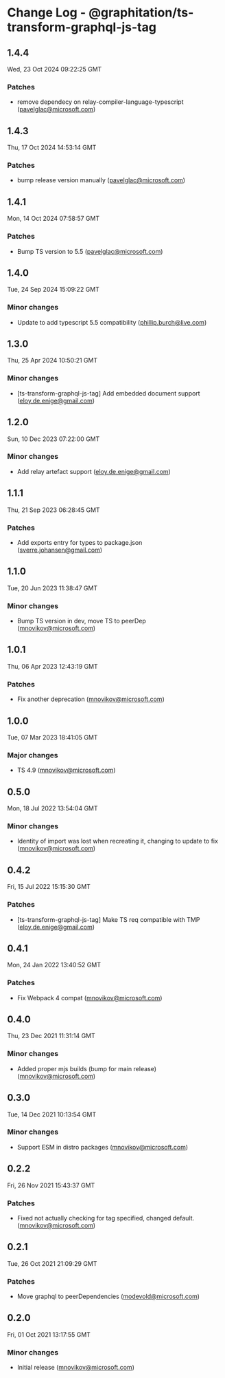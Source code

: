 # Change Log - @graphitation/ts-transform-graphql-js-tag

<!-- This log was last generated on Wed, 23 Oct 2024 09:22:25 GMT and should not be manually modified. -->

<!-- Start content -->

## 1.4.4

Wed, 23 Oct 2024 09:22:25 GMT

### Patches

- remove dependecy on relay-compiler-language-typescript (pavelglac@microsoft.com)

## 1.4.3

Thu, 17 Oct 2024 14:53:14 GMT

### Patches

- bump release version manually (pavelglac@microsoft.com)

## 1.4.1

Mon, 14 Oct 2024 07:58:57 GMT

### Patches

- Bump TS version to 5.5 (pavelglac@microsoft.com)

## 1.4.0

Tue, 24 Sep 2024 15:09:22 GMT

### Minor changes

- Update to add typescript 5.5 compatibility (phillip.burch@live.com)

## 1.3.0

Thu, 25 Apr 2024 10:50:21 GMT

### Minor changes

- [ts-transform-graphql-js-tag] Add embedded document support (eloy.de.enige@gmail.com)

## 1.2.0

Sun, 10 Dec 2023 07:22:00 GMT

### Minor changes

- Add relay artefact support (eloy.de.enige@gmail.com)

## 1.1.1

Thu, 21 Sep 2023 06:28:45 GMT

### Patches

- Add exports entry for types to package.json (sverre.johansen@gmail.com)

## 1.1.0

Tue, 20 Jun 2023 11:38:47 GMT

### Minor changes

- Bump TS version in dev, move TS to peerDep (mnovikov@microsoft.com)

## 1.0.1

Thu, 06 Apr 2023 12:43:19 GMT

### Patches

- Fix another deprecation (mnovikov@microsoft.com)

## 1.0.0

Tue, 07 Mar 2023 18:41:05 GMT

### Major changes

- TS 4.9 (mnovikov@microsoft.com)

## 0.5.0

Mon, 18 Jul 2022 13:54:04 GMT

### Minor changes

- Identity of import was lost when recreating it, changing to update to fix (mnovikov@microsoft.com)

## 0.4.2

Fri, 15 Jul 2022 15:15:30 GMT

### Patches

- [ts-transform-graphql-js-tag] Make TS req compatible with TMP (eloy.de.enige@gmail.com)

## 0.4.1

Mon, 24 Jan 2022 13:40:52 GMT

### Patches

- Fix Webpack 4 compat (mnovikov@microsoft.com)

## 0.4.0

Thu, 23 Dec 2021 11:31:14 GMT

### Minor changes

- Added proper mjs builds (bump for main release) (mnovikov@microsoft.com)

## 0.3.0

Tue, 14 Dec 2021 10:13:54 GMT

### Minor changes

- Support ESM in distro packages (mnovikov@microsoft.com)

## 0.2.2

Fri, 26 Nov 2021 15:43:37 GMT

### Patches

- Fixed not actually checking for tag specified, changed default. (mnovikov@microsoft.com)

## 0.2.1

Tue, 26 Oct 2021 21:09:29 GMT

### Patches

- Move graphql to peerDependencies (modevold@microsoft.com)

## 0.2.0

Fri, 01 Oct 2021 13:17:55 GMT

### Minor changes

- Initial release (mnovikov@microsoft.com)
